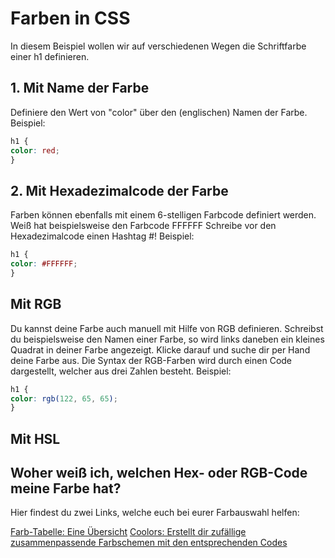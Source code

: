 # Farben in CSS

In diesem Beispiel wollen wir auf verschiedenen Wegen die Schriftfarbe einer h1 definieren.

## 1. Mit Name der Farbe

Definiere den Wert von "color" über den (englischen) Namen der Farbe.
Beispiel:

```css
h1 {
color: red;
}
``` 

## 2. Mit Hexadezimalcode der Farbe

Farben können ebenfalls mit einem 6-stelligen Farbcode definiert werden. 
Weiß hat beispielsweise den Farbcode FFFFFF
Schreibe vor den Hexadezimalcode einen Hashtag #!
Beispiel:

```css
h1 {
color: #FFFFFF;
}
``` 

## Mit RGB

Du kannst deine Farbe auch manuell mit Hilfe von RGB definieren.
Schreibst du beispielsweise den Namen einer Farbe, so wird links daneben ein kleines Quadrat in deiner Farbe angezeigt.
Klicke darauf und suche dir per Hand deine Farbe aus.
Die Syntax der RGB-Farben wird durch einen Code dargestellt, welcher aus drei Zahlen besteht.
Beispiel:

```css
h1 {
color: rgb(122, 65, 65);
}
``` 

## Mit HSL

## Woher weiß ich, welchen Hex- oder RGB-Code meine Farbe hat?

Hier findest du zwei Links, welche euch bei eurer Farbauswahl helfen:

[Farb-Tabelle: Eine Übersicht](https://www.farb-tabelle.de/de/farbtabelle.htm)
[Coolors: Erstellt dir zufällige zusammenpassende Farbschemen mit den entsprechenden Codes](https://coolors.co/)